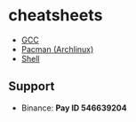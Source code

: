 # cheatsheets
- [GCC](https://github.com/charkuils/cheatsheets/blob/master/gcc.md)
- [Pacman (Archlinux)](https://github.com/charkuils/cheatsheets/blob/master/pacman.md)
- [Shell](https://github.com/charkuils/cheatsheets/blob/master/shell.md)

## Support
- Binance: **Pay ID 546639204**
